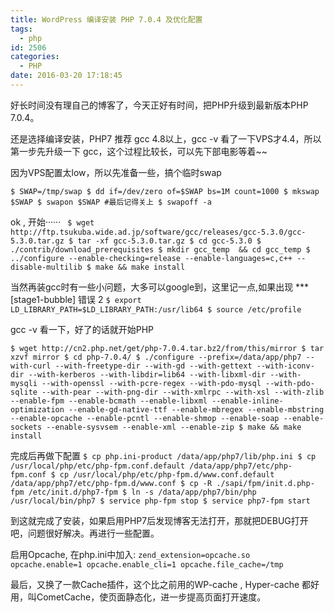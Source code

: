 ```yaml
---
title: WordPress 编译安装 PHP 7.0.4 及优化配置
tags:
  - php
id: 2506
categories:
  - PHP
date: 2016-03-20 17:18:45
---
```


好长时间没有理自己的博客了，今天正好有时间，把PHP升级到最新版本PHP 7.0.4。

还是选择编译安装，PHP7 推荐 gcc 4.8以上，gcc -v 看了一下VPS才4.4，所以第一步先升级一下 gcc，这个过程比较长，可以先下部电影等着~~

因为VPS配置太low，所以先准备一些，搞个临时swap 

`$ SWAP=/tmp/swap
$ dd if=/dev/zero of=$SWAP bs=1M count=1000
$ mkswap $SWAP
$ swapon $SWAP
#最后记得关上
$ swapoff -a`

ok , 开始······
`
$ wget http://ftp.tsukuba.wide.ad.jp/software/gcc/releases/gcc-5.3.0/gcc-5.3.0.tar.gz
$ tar -xf gcc-5.3.0.tar.gz
$ cd gcc-5.3.0
$ ./contrib/download_prerequisites
$ mkdir gcc_temp  && cd gcc_temp
$ ../configure --enable-checking=release --enable-languages=c,c++ --disable-multilib
$ make && make install`

当然再装gcc时有一些小问题，大多可以google到，这里记一点,如果出现 *** [stage1-bubble] 错误 2 
`$ export LD_LIBRARY_PATH=$LD_LIBRARY_PATH:/usr/lib64
$ source /etc/profile`

gcc -v 看一下，好了的话就开始PHP
<!--more-->
`$ wget http://cn2.php.net/get/php-7.0.4.tar.bz2/from/this/mirror
$ tar xzvf mirror
$ cd php-7.0.4/
$ ./configure --prefix=/data/app/php7 --with-curl --with-freetype-dir --with-gd --with-gettext --with-iconv-dir --with-kerberos --with-libdir=lib64 --with-libxml-dir --with-mysqli --with-openssl --with-pcre-regex --with-pdo-mysql --with-pdo-sqlite --with-pear --with-png-dir --with-xmlrpc --with-xsl --with-zlib --enable-fpm --enable-bcmath --enable-libxml --enable-inline-optimization --enable-gd-native-ttf --enable-mbregex --enable-mbstring --enable-opcache --enable-pcntl --enable-shmop --enable-soap --enable-sockets --enable-sysvsem --enable-xml --enable-zip
$ make && make install
`

完成后再做下配置
`$ cp php.ini-product /data/app/php7/lib/php.ini
$ cp /usr/local/php/etc/php-fpm.conf.default /data/app/php7/etc/php-fpm.conf
$ cp /usr/local/php/etc/php-fpm.d/www.conf.default /data/app/php7/etc/php-fpm.d/www.conf
$ cp -R ./sapi/fpm/init.d.php-fpm /etc/init.d/php7-fpm
$ ln -s /data/app/php7/bin/php /usr/local/bin/php7
$ service php-fpm stop
$ service php7-fpm start
`

到这就完成了安装，如果启用PHP7后发现博客无法打开，那就把DEBUG打开吧，问题很好解决。再进行一些配置。

启用Opcache, 在php.ini中加入:
`zend_extension=opcache.so
opcache.enable=1
opcache.enable_cli=1
opcache.file_cache=/tmp`

最后，又换了一款Cache插件，这个比之前用的WP-cache , Hyper-cache 都好用，叫CometCache，使页面静态化，进一步提高页面打开速度。